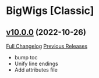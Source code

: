 # BigWigs [Classic]

## [v10.0.0](https://github.com/BigWigsMods/BigWigs_Classic/tree/v10.0.0) (2022-10-26)
[Full Changelog](https://github.com/BigWigsMods/BigWigs_Classic/compare/v9.2.2...v10.0.0) [Previous Releases](https://github.com/BigWigsMods/BigWigs_Classic/releases)

- bump toc  
- Unify line endings  
- Add attributes file  
